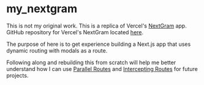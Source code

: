 # my_nextgram

This is not my original work. This is a replica of Vercel's [NextGram](https://nextgram.vercel.app/) app. GitHub repository for Vercel's NextGram located [here](https://github.com/vercel-labs/nextgram). 

The purpose of here is to get experience building a Next.js app that uses dynamic routing with modals as a route.

Following along and rebuilding this from scratch will help me better understand how I can use [Parallel Routes](https://nextjs.org/docs/app/building-your-application/routing/parallel-routes) and [Intercepting Routes](https://nextjs.org/docs/app/building-your-application/routing/intercepting-routes) for future projects.
